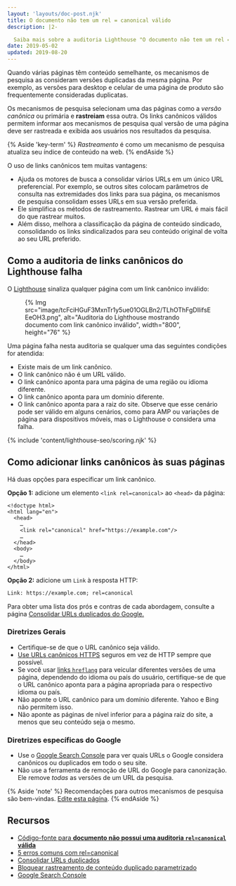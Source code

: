 ```yaml
---
layout: 'layouts/doc-post.njk'
title: O documento não tem um rel = canonical válido
description: |2-

  Saiba mais sobre a auditoria Lighthouse "O documento não tem um rel = canonical".
date: 2019-05-02
updated: 2019-08-20
---
```


Quando várias páginas têm conteúdo semelhante, os mecanismos de pesquisa as consideram versões duplicadas da mesma página. Por exemplo, as versões para desktop e celular de uma página de produto são frequentemente consideradas duplicatas.

Os mecanismos de pesquisa selecionam uma das páginas como a _versão canônica_ ou primária e **rastreiam** essa outra. Os links canônicos válidos permitem informar aos mecanismos de pesquisa qual versão de uma página deve ser rastreada e exibida aos usuários nos resultados da pesquisa.

{% Aside 'key-term' %} _Rastreamento_ é como um mecanismo de pesquisa atualiza seu índice de conteúdo na web. {% endAside %}

O uso de links canônicos tem muitas vantagens:

- Ajuda os motores de busca a consolidar vários URLs em um único URL preferencial. Por exemplo, se outros sites colocam parâmetros de consulta nas extremidades dos links para sua página, os mecanismos de pesquisa consolidam esses URLs em sua versão preferida.
- Ele simplifica os métodos de rastreamento. Rastrear um URL é mais fácil do que rastrear muitos.
- Além disso, melhora a classificação da página de conteúdo sindicado, consolidando os links sindicalizados para seu conteúdo original de volta ao seu URL preferido.

## Como a auditoria de links canônicos do Lighthouse falha

O [Lighthouse](https://developers.google.com/web/tools/lighthouse/) sinaliza qualquer página com um link canônico inválido:

<figure>{% Img src="image/tcFciHGuF3MxnTr1y5ue01OGLBn2/TLhOThFgDllifsEEeOH3.png", alt="Auditoria do Lighthouse mostrando documento com link canônico inválido", width="800", height="76" %}</figure>

Uma página falha nesta auditoria se qualquer uma das seguintes condições for atendida:

- Existe mais de um link canônico.
- O link canônico não é um URL válido.
- O link canônico aponta para uma página de uma região ou idioma diferente.
- O link canônico aponta para um domínio diferente.
- O link canônico aponta para a raiz do site. Observe que esse cenário pode ser válido em alguns cenários, como para AMP ou variações de página para dispositivos móveis, mas o Lighthouse o considera uma falha.

{% include 'content/lighthouse-seo/scoring.njk' %}

## Como adicionar links canônicos às suas páginas

Há duas opções para especificar um link canônico.

**Opção 1:** adicione um elemento `<link rel=canonical>` ao `<head>` da página:

```html/4
<!doctype html>
<html lang="en">
  <head>
    …
    <link rel="canonical" href="https://example.com"/>
    …
  </head>
  <body>
    …
  </body>
</html>
```

**Opção 2:** adicione um `Link` à resposta HTTP:

```html
Link: https://example.com; rel=canonical
```

Para obter uma lista dos prós e contras de cada abordagem, consulte a página [Consolidar URLs duplicados do Google.](https://support.google.com/webmasters/answer/139066)

### Diretrizes Gerais

- Certifique-se de que o URL canônico seja válido.
- [Use URLs canônicos HTTPS](https://developers.google.com/web/fundamentals/security/encrypt-in-transit/why-https) seguros em vez de HTTP sempre que possível.
- Se você usar [links `hreflang`](/hreflang) para veicular diferentes versões de uma página, dependendo do idioma ou país do usuário, certifique-se de que o URL canônico aponta para a página apropriada para o respectivo idioma ou país.
- Não aponte o URL canônico para um domínio diferente. Yahoo e Bing não permitem isso.
- Não aponte as páginas de nível inferior para a página raiz do site, a menos que seu conteúdo seja o mesmo.

### Diretrizes específicas do Google

- Use o [Google Search Console](https://search.google.com/search-console/index) para ver quais URLs o Google considera canônicos ou duplicados em todo o seu site.
- Não use a ferramenta de remoção de URL do Google para canonização. Ele remove _todas_ as versões de um URL da pesquisa.

{% Aside 'note' %} Recomendações para outros mecanismos de pesquisa são bem-vindas. [Edite esta página](https://github.com/GoogleChrome/web.dev/blob/master/src/site/content/en/lighthouse-seo/canonical/index.md). {% endAside %}

## Recursos

- [Código-fonte para **documento não possui uma auditoria `rel=canonical` válida**](https://github.com/GoogleChrome/lighthouse/blob/master/lighthouse-core/audits/seo/canonical.js)
- [5 erros comuns com rel=canonical](https://webmasters.googleblog.com/2013/04/5-common-mistakes-with-relcanonical.html)
- [Consolidar URLs duplicados](https://support.google.com/webmasters/answer/139066)
- [Bloquear rastreamento de conteúdo duplicado parametrizado](https://support.google.com/webmasters/answer/6080548)
- [Google Search Console](https://search.google.com/search-console/index)

